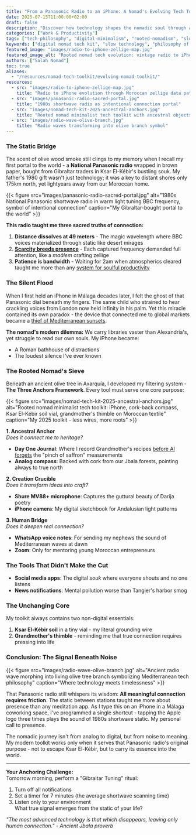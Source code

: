 ```yaml
---
title: "From a Panasonic Radio to an iPhone: A Nomad's Evolving Tech Toolkit"
date: 2025-07-15T11:00:00+02:00
draft: false
description: "Discover how technology shapes the nomadic soul through a journey from crackling shortwaves to silent screens, guided by Mediterranean wisdom."
categories: ["Work & Productivity"]
tags: ["tech-philosophy", "digital-minimalism", "rooted-nomadism", "slow-tech", "nomad-toolkit", "intentional-living"]
keywords: ["digital nomad tech kit", "slow technology", "philosophy of technology", "minimalist tech", "Salah Nomad toolkit", "mindful technology use"]
featured_image: "images/radio-to-iphone-zellige-map.jpg"
featured_image_alt: "Rooted nomad tech evolution: vintage radio to iPhone connected by Moroccan zellige pattern over Mediterranean sea map"
authors: ["Salah Nomad"]
toc: true
aliases:
  - "/resources/nomad-tech-toolkit/evolving-nomad-toolkit/"
resources:
  - src: "images/radio-to-iphone-zellige-map.jpg"
    title: "Radio to iPhone evolution through Moroccan zellige data pattern"
  - src: "images/panasonic-radio-sacred-portal.jpg"
    title: "1980s shortwave radio as intentional connection portal"
  - src: "images/nomad-tech-kit-2025-ancestral-anchors.jpg"
    title: "Rooted nomad minimalist tech toolkit with ancestral objects"
  - src: "images/radio-wave-olive-branch.jpg"
    title: "Radio waves transforming into olive branch symbol"
---
```


### The Static Bridge

The scent of olive wood smoke still clings to my memory when I recall my first portal to the world - a **National Panasonic radio** wrapped in brown paper, bought from Gibraltar traders in Ksar El-Kébir's bustling souk. My father's 1980 gift wasn't just technology; it was a key to distant shores only 175km north, yet lightyears away from our Moroccan home. 

{{< figure src="images/panasonic-radio-sacred-portal.jpg" alt="1980s National Panasonic shortwave radio in warm light tuning BBC frequency, symbol of intentional connection" caption="My Gibraltar-bought portal to the world" >}}

**This radio taught me three sacred truths of connection:**  
1. **Distance dissolves at 49 meters** - The magic wavelength where BBC voices materialized through static like desert mirages  
2. **[Scarcity breeds presence](/stories-wisdom/cybercafe-digital-scarcity/)** - Each captured frequency demanded full attention, like a *maâlem* crafting zellige  
3. **Patience is bandwidth** - Waiting for 2am when atmospherics cleared taught me more than any [system for soulful productivity](/work-productivity/zellige-blueprint/)  

### The Silent Flood

When I first held an iPhone in Málaga decades later, I felt the ghost of that Panasonic dial beneath my fingers. The same child who strained to hear crackling voices from London now held infinity in his palm. Yet this miracle contained its own paradox - the device that connected me to global markets became a [thief of Mediterranean sunsets](/work-productivity/thermae-flow-state-deep-work/).  

**The nomad's modern dilemma:** We carry libraries vaster than Alexandria's, yet struggle to read our own souls. My iPhone became:  
- A Roman bathhouse of distractions  
- The loudest silence I've ever known  

### The Rooted Nomad's Sieve

Beneath an ancient olive tree in Axarquía, I developed my filtering system - **The Three Anchors Framework**. Every tool must serve one core purpose:  

{{< figure src="images/nomad-tech-kit-2025-ancestral-anchors.jpg" alt="Rooted nomad minimalist tech toolkit: iPhone, cork-back compass, Ksar El-Kébir soil vial, grandmother's thimble on Moroccan textile" caption="My 2025 toolkit - less wires, more roots" >}}  

**1. Ancestral Anchor**  
*Does it connect me to heritage?*  
- **Day One Journal**: Where I record Grandmother's recipes [before AI forgets](/ai-future/olive-tree-oracle/) the "pinch of saffron" measurements  
- **Analog compass**: Backed with cork from our Jbala forests, pointing always to true north  

**2. Creation Crucible**  
*Does it transform ideas into craft?*  
- **Shure MV88+ microphone**: Captures the guttural beauty of Darija poetry  
- **iPhone camera**: My digital sketchbook for Andalusian light patterns  

**3. Human Bridge**  
*Does it deepen real connection?*  
- **WhatsApp voice notes**: For sending my nephews the sound of Mediterranean waves at dawn  
- **Zoom**: Only for mentoring young Moroccan entrepreneurs  

### The Tools That Didn't Make the Cut  

- **Social media apps**: The digital *souk* where everyone shouts and no one listens  
- **News notifications**: Mental pollution worse than Tangier's harbor smog  

### The Unchanging Core  

My toolkit always contains two non-digital essentials:  
1. **Ksar El-Kébir soil** in a tiny vial - my literal grounding wire  
2. **Grandmother's thimble** - reminding me that true connection requires pressing into life  

### Conclusion: The Signal Beneath Noise  

{{< figure src="images/radio-wave-olive-branch.jpg" alt="Ancient radio wave morphing into living olive tree branch symbolizing Mediterranean tech philosophy" caption="Where technology meets timelessness" >}}  

That Panasonic radio still whispers its wisdom: **All meaningful connection requires friction**. The static between stations taught me more about presence than any meditation app. As I type this on an iPhone in a Málaga coworking space, I've programmed a single shortcut - tapping the Apple logo three times plays the sound of 1980s shortwave static. My personal call to presence.  

The nomadic journey isn't from analog to digital, but from noise to meaning. My modern toolkit works only when it serves that Panasonic radio's original purpose - not to escape Ksar El-Kébir, but to carry its essence into the world.  

---  

**Your Anchoring Challenge:**  
Tomorrow morning, perform a "Gibraltar Tuning" ritual:  
1. Turn off all notifications  
2. Set a timer for 7 minutes (the average shortwave scanning time)  
3. Listen only to your environment  
What true signal emerges from the static of your life?  

*"The most advanced technology is that which disappears, leaving only human connection." - Ancient Jbala proverb*